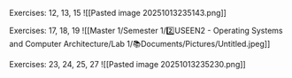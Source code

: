Exercises: 12, 13, 15
![[Pasted image 20251013235143.png]]

Exercises: 17, 18, 19
![[Master 1/Semester 1/2️⃣USEEN2 - Operating Systems and Computer Architecture/Lab 1/📚Documents/Pictures/Untitled.jpeg]]

Exercises: 23, 24, 25, 27
![[Pasted image 20251013235230.png]]
